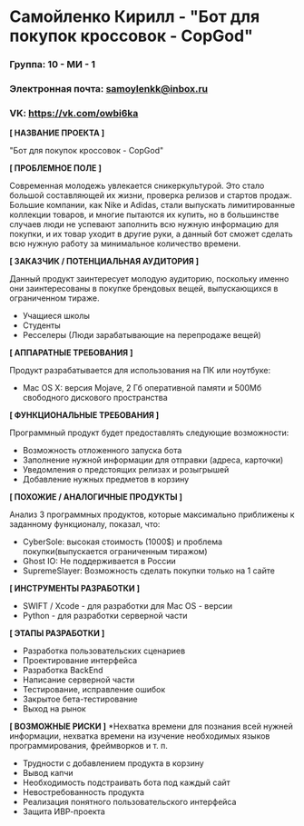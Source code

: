 # Самойленко  Кирилл - "Бот для покупок кроссовок - CopGod"

### Группа: 10 - МИ - 1
### Электронная почта: samoylenkk@inbox.ru
### VK: https://vk.com/owbi6ka

**[ НАЗВАНИЕ ПРОЕКТА ]**

"Бот для покупок кроссовок - CopGod"

**[ ПРОБЛЕМНОЕ ПОЛЕ ]**

Современная молодежь увлекается сникеркультурой. Это стало большой составляющей их жизни, проверка релизов и стартов продаж. 
Большие компании, как Nike и Adidas, стали выпускать лимитированные коллекции товаров, и многие пытаются их купить,
но в большинстве случаев люди не успевают заполнить всю нужную информацию для покупки, и их товар уходит в другие руки,
а данный бот сможет сделать всю нужную работу за минимальное количество времени.

**[ ЗАКАЗЧИК / ПОТЕНЦИАЛЬНАЯ АУДИТОРИЯ ]**

Данный продукт заинтересует молодую аудиторию, поскольку именно они заинтересованы в покупке брендовых вещей,
выпускающихся в ограниченном тираже.

* Учащиеся школы
* Студенты
* Ресселеры (Люди зарабатывающие 
на перепродаже вещей)

**[ АППАРАТНЫЕ ТРЕБОВАНИЯ ]** 

Продукт разрабатывается для использования на ПК или ноутбуке:

* Mac OS X: версия Mojave, 2 Гб оперативной памяти и 500Мб свободного дискового пространства

**[ ФУНКЦИОНАЛЬНЫЕ ТРЕБОВАНИЯ ]**

Программный продукт будет предоставлять следующие возможности:
* Возможность отложенного запуска бота
* Заполнение нужной информации для отправки (адреса, карточки)
* Уведомления о предстоящих релизах и розыгрышей 
* Добавление нужных предметов в корзину

**[ ПОХОЖИЕ / АНАЛОГИЧНЫЕ ПРОДУКТЫ ]**

Анализ 3 программных продуктов, которые максимально приближены к заданному функционалу, показал, что:
* СyberSole: высокая стоимость (1000$) и проблема покупки(выпускается ограниченным тиражом)
* Ghost IO: Не поддерживается в России
* SupremeSlayer: Возможность сделать покупки только на 1 сайте

**[ ИНСТРУМЕНТЫ РАЗРАБОТКИ ]**

* SWIFT / Xcode - для разработки для Mac OS - версии
* Python - для разработки серверной части

**[ ЭТАПЫ РАЗРАБОТКИ ]**
*	Разработка пользовательских сценариев
*	Проектирование интерфейса
* Разработка BackEnd
* Написание серверной части
* Тестирование, исправление ошибок
* Закрытое бета-тестирование
* Выход на рынок

**[ ВОЗМОЖНЫЕ РИСКИ ]**
*Нехватка времени для познания всей нужней информации,
нехватка времени на изучение необходимых языков программирования, фреймворков и т. п.
* Трудности с добавлением продукта в корзину
* Вывод капчи
* Необходимость подстраивать бота под каждый сайт
* Невостребованность продукта
* Реализация понятного пользовательского интерфейса
* Защита ИВР-проекта
